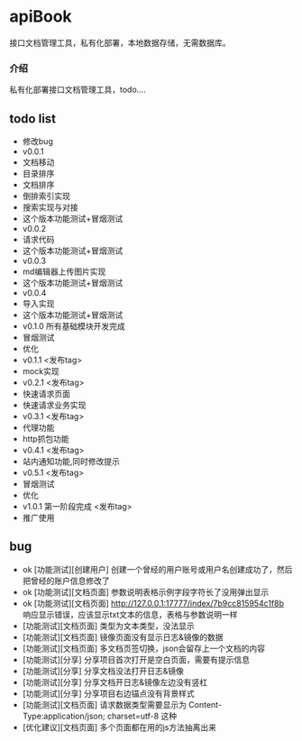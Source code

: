# apiBook
接口文档管理工具，私有化部署，本地数据存储，无需数据库。

### 介绍
私有化部署接口文档管理工具，todo....

## todo list
- 修改bug
- v0.0.1
- 文档移动
- 目录排序
- 文档排序
- 倒排索引实现
- 搜索实现与对接
- 这个版本功能测试+冒烟测试
- v0.0.2
- 请求代码
- 这个版本功能测试+冒烟测试
- v0.0.3
- md编辑器上传图片实现
- 这个版本功能测试+冒烟测试
- v0.0.4
- 导入实现
- 这个版本功能测试+冒烟测试
- v0.1.0 所有基础模块开发完成
- 冒烟测试
- 优化
- v0.1.1 <发布tag>
- mock实现
- v0.2.1 <发布tag>
- 快速请求页面
- 快速请求业务实现
- v0.3.1 <发布tag>
- 代理功能
- http抓包功能
- v0.4.1 <发布tag>
- 站内通知功能,同时修改提示
- v0.5.1 <发布tag>
- 冒烟测试
- 优化
- v1.0.1 第一阶段完成 <发布tag>
- 推广使用


## bug
- ok [功能测试][创建用户] 创建一个曾经的用户账号或用户名创建成功了，然后把曾经的账户信息修改了  
- ok [功能测试][文档页面] 参数说明表格示例字段字符长了没用弹出显示
- ok [功能测试][文档页面] http://127.0.0.1:17777/index/7b9cc815954c1f8b 响应显示错误，应该显示txt文本的信息，表格与参数说明一样
- [功能测试][文档页面] 类型为文本类型，没法显示
- [功能测试][文档页面] 镜像页面没有显示日志&镜像的数据
- [功能测试][文档页面] 多文档页签切换，json会留存上一个文档的内容
- [功能测试][分享] 分享项目首次打开是空白页面，需要有提示信息
- [功能测试][分享] 分享文档没法打开日志&镜像
- [功能测试][分享] 分享文档开日志&镜像左边没有竖杠
- [功能测试][分享] 分享项目右边锚点没有背景样式
- [功能测试][文档页面] 请求数据类型需要显示为 Content-Type:application/json; charset=utf-8 这种
- [优化建议][文档页面] 多个页面都在用的js方法抽离出来